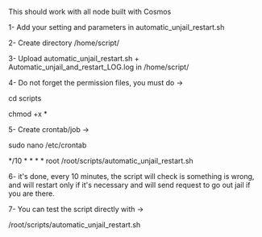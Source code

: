 This should work with all node built with Cosmos

1- Add your setting and parameters in automatic_unjail_restart.sh

2- Create directory /home/script/

3- Upload automatic_unjail_restart.sh + Automatic_unjail_and_restart_LOG.log in /home/script/

4- Do not forget the permission files, you must do ->

   cd scripts
   
   chmod +x *
   
5- Create crontab/job ->

   sudo nano /etc/crontab
   
   */10 * * * * root /root/scripts/automatic_unjail_restart.sh
   
6- it's done, every 10 minutes, the script will check is something is wrong, and will restart only if it's necessary and will send request to go out jail if you are there.
   
7- You can test the script directly with ->

   /root/scripts/automatic_unjail_restart.sh
   
